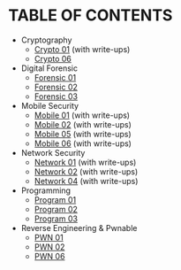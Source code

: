 # TABLE OF CONTENTS

- Cryptography
  - [Crypto 01](./Crypto/01/) (with write-ups)
  - [Crypto 06](./Crypto/06/)
- Digital Forensic
  - [Forensic 01](./Forensic/01/)
  - [Forensic 02](./Forensic/02/)
  - [Forensic 03](./Forensic/03/)
- Mobile Security
  - [Mobile 01](./Mobile/01/) (with write-ups)
  - [Mobile 02](./Mobile/02/) (with write-ups)
  - [Mobile 05](./Mobile/05/) (with write-ups)
  - [Mobile 06](./Mobile/06/) (with write-ups)
- Network Security
  - [Network 01](./Network/01/) (with write-ups)
  - [Network 02](./Network/02/) (with write-ups)
  - [Network 04](./Network/04/) (with write-ups)
- Programming
  - [Program 01](./Programming/01/)
  - [Program 02](./Programming/02/)
  - [Program 03](./Programming/03/)
- Reverse Engineering & Pwnable
  - [PWN 01](./PWN/01/)
  - [PWN 02](./PWN/02/)
  - [PWN 06](./PWN/06/)

